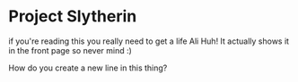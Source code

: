 # Project Slytherin
if you're reading this you really need to get a life Ali
Huh! It actually shows it in the front page so never mind :)

How do you create a new line in this thing?
